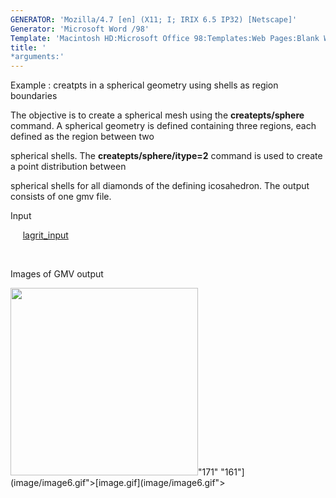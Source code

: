 ```yaml
---
GENERATOR: 'Mozilla/4.7 [en] (X11; I; IRIX 6.5 IP32) [Netscape]'
Generator: 'Microsoft Word /98'
Template: 'Macintosh HD:Microsoft Office 98:Templates:Web Pages:Blank Web Page'
title: '
*arguments:'
---
```


 Example : creatpts in a spherical geometry using shells as region
 boundaries

  The objective is to create a spherical mesh using the
  **createpts/sphere** command.
  A spherical geometry is defined containing three regions, each
  defined as the region between two

  spherical shells. The **createpts/sphere/itype=2** command is used
  to create a point distribution between

  spherical shells for all diamonds of the defining icosahedron. The
  output consists of one gmv file.

 Input

      [lagrit\_input](../lagrit_input6)

  

 Images of GMV output

 <img height="300" width="300" src="https://lanl.github.io/LaGriT/assets/images/image6tn.gif">"171"
 "161"](image/image6.gif">[image.gif](image/image6.gif">
